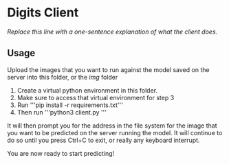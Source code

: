 # Digits Client

*Replace this line with a one-sentence explanation of what the client does.*

## Usage
Upload the images that you want to run against the model saved on the server into this folder, or the *img* folder

1. Create a virtual python environment in this folder. 
2. Make sure to access that virtual environment for step 3
3. Run '''pip install -r requirements.txt'''
4. Then run '''python3 client.py <ipaddress> <port>'''

It will then prompt you for the address in the file system for the image that you want to be predicted on the server running the model. It will continue to do so until you press Ctrl+C to exit, or really any keyboard interrupt. 

You are now ready to start predicting!